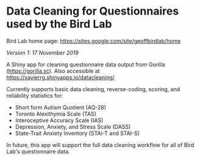 # Data Cleaning for Questionnaires used by the Bird Lab

Bird Lab home page: https://sites.google.com/site/geoffbirdlab/home

_Version 1: 17 November 2019_

A Shiny app for cleaning questionnaire data output from Gorilla (https://gorilla.sc). Also accessible at https://xavierrg.shinyapps.io/datacleaning/

Currently supports basic data cleaning, reverse-coding, scoring, and reliability statistics for:
* Short form Autism Quotient (AQ-28)
* Toronto Alexithymia Scale (TAS)
* Interoceptive Accuracy Scale (IAS)
* Depression, Anxiety, and Stress Scale (DASS)
* State-Trait Anxiety Inventory (STAI-T and STAI-S)

In future, this app will support the full data cleaning workflow for all of Bird Lab's questionnaire data.
